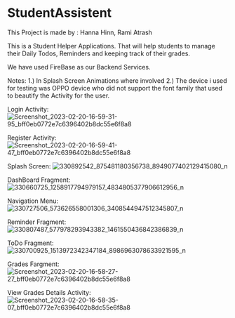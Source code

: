 # StudentAssistent

This Project is made by : Hanna Hinn, Rami Atrash

This is a Student Helper Applications. That will help students to manage their Daily Todos, Reminders and keeping track of their grades.

We have used FireBase as our Backend Services.

Notes: 1.) In Splash Screen Animations where involved
       2.) The device i used for testing was OPPO device who did not support the font family that used to beautify the Activity for the user. 


Login Activity:
![Screenshot_2023-02-20-16-59-31-95_bff0eb0772e7c6396402b8dc55e6f8a8](https://user-images.githubusercontent.com/77826684/220140987-069fd1ee-cdc9-4400-93db-0dd6fa208be2.jpg)

Register Activity:
![Screenshot_2023-02-20-16-59-41-47_bff0eb0772e7c6396402b8dc55e6f8a8](https://user-images.githubusercontent.com/77826684/220140964-08d27d61-15ed-4e39-ba92-5a88e6eda48a.jpg)

Splash Screen:
![330892542_875481180356738_8949077402129415080_n](https://user-images.githubusercontent.com/77826684/220139499-46c62f2a-0b83-488c-9694-70b33c412d3d.jpg)

DashBoard Fragment:
![330660725_1258917794979157_4834805377906612956_n](https://user-images.githubusercontent.com/77826684/220139424-f2679b50-2737-4bd2-9ce5-5a8f692fb239.jpg)

Navigation Menu: 
![330727506_573626558001306_3408544947512345807_n](https://user-images.githubusercontent.com/77826684/220139301-d1f47e6a-d4d9-47d9-8e66-43d90c7d7bb7.jpg)

Reminder Fragment:
![330807487_577978293943382_1461550436842386839_n](https://user-images.githubusercontent.com/77826684/220139093-58a962b9-127d-4418-99b5-9d87bcb34756.jpg)

ToDo Fragment:
![330700925_1513972342347184_8986963078633921595_n](https://user-images.githubusercontent.com/77826684/220139236-ab64d4f2-0976-4e6f-b173-89001fe1a4be.jpg)

Grades Fargment:
![Screenshot_2023-02-20-16-58-27-27_bff0eb0772e7c6396402b8dc55e6f8a8](https://user-images.githubusercontent.com/77826684/220141572-3a930dc1-aa54-4bf6-b671-aa9857b7224d.jpg)

View Grades Details Activity:
![Screenshot_2023-02-20-16-58-35-07_bff0eb0772e7c6396402b8dc55e6f8a8](https://user-images.githubusercontent.com/77826684/220141598-ca669e2f-f8c4-4a3c-b45b-4420c4a76d5b.jpg)


